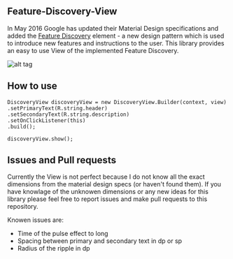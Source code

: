 ## Feature-Discovery-View

In May 2016 Google has updated their Material Design specifications and added the [Feature Discovery](https://material.google.com/growth-communications/feature-discovery.html)  element - a new design pattern which is used to introduce new features and instructions to the user. This library provides an easy to use View of the implemented Feature Discovery.

![alt tag](https://github.com/Cilenco/FeatureDiscovery/blob/master/sample.gif)

## How to use
    DiscoveryView discoveryView = new DiscoveryView.Builder(context, view)
    .setPrimaryText(R.string.header)
    .setSecondaryText(R.string.description)
    .setOnClickListener(this)
    .build();

    discoveryView.show();

## Issues and Pull requests
Currently the View is not perfect because I do not know all the exact dimensions from the material design specs (or haven't found them). If you have knowlage of the unknowen dimensions or any new ideas for this library please feel free to report issues and make pull requests to this repository.

Knowen issues are:
- Time of the pulse effect to long
- Spacing between primary and secondary text in dp or sp
- Radius of the ripple in dp
